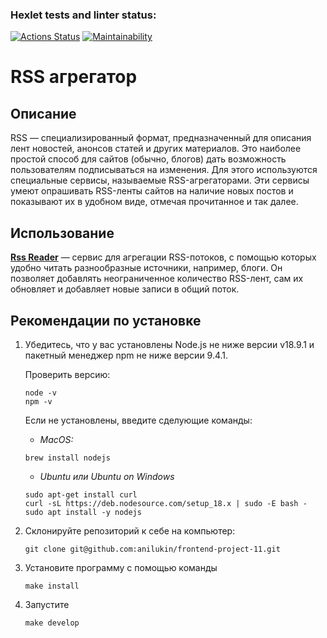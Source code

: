 ### Hexlet tests and linter status:

[![Actions Status](https://github.com/anilukin/frontend-project-11/workflows/hexlet-check/badge.svg)](https://github.com/anilukin/frontend-project-11/actions)
[![Maintainability](https://api.codeclimate.com/v1/badges/501ea0e0ade92229588e/maintainability)](https://codeclimate.com/github/anilukin/frontend-project-11/maintainability)

# RSS агрегатор

## Описание

RSS — специализированный формат, предназначенный для описания лент новостей, анонсов статей и других материалов. Это наиболее простой способ для сайтов (обычно, блогов) дать возможность пользователям подписываться на изменения. Для этого используются специальные сервисы, называемые RSS-агрегаторами. Эти сервисы умеют опрашивать RSS-ленты сайтов на наличие новых постов и показывают их в удобном виде, отмечая прочитанное и так далее.

## Использование

[**Rss Reader**](https://frontend-project-11-anilukin.vercel.app/ "Перейти") — сервис для агрегации RSS-потоков, с помощью которых удобно читать разнообразные источники, например, блоги. Он позволяет добавлять неограниченное количество RSS-лент, сам их обновляет и добавляет новые записи в общий поток.

## Рекомендации по установке

1. Убедитесь, что у вас установлены Node.js не ниже версии v18.9.1 и пакетный менеджер npm не ниже версии 9.4.1.
    
    Проверить версию:
    ```
    node -v
    npm -v
    ```
    Если не установлены, введите сделующие команды:
    - *MacOS:*
    ```
    brew install nodejs
    ```
    - *Ubuntu или Ubuntu on Windows*
    ```
    sudo apt-get install curl
    curl -sL https://deb.nodesource.com/setup_18.x | sudo -E bash -
    sudo apt install -y nodejs
    ```

2. Склонируйте репозиторий к себе на компьютер: 
    ```
    git clone git@github.com:anilukin/frontend-project-11.git
    ```
3. Установите программу с помощью команды
    ```
    make install
    ```
4. Запустите 
    ```
    make develop
    ```
    